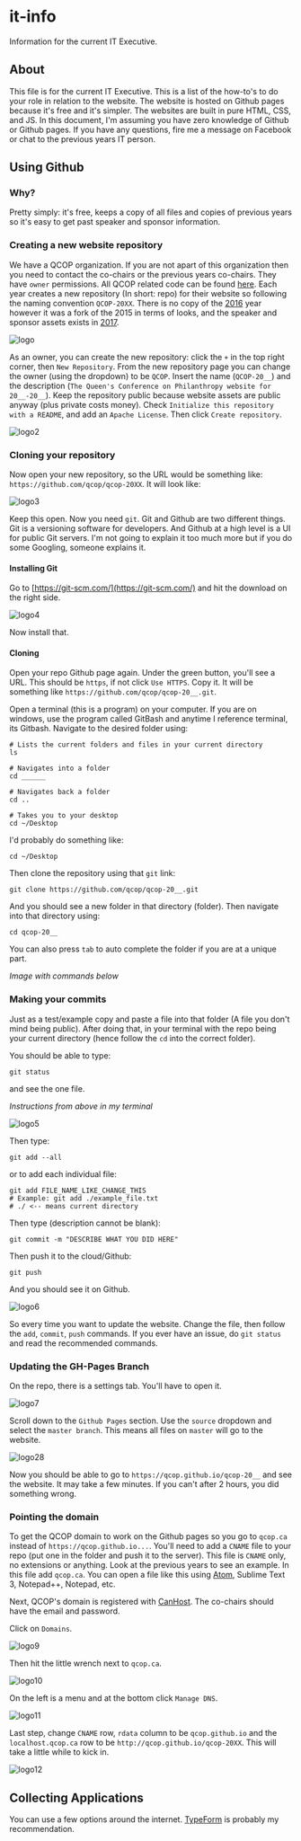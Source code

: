 # it-info
Information for the current IT Executive.

## About

This file is for the current IT Executive. This is a list of the how-to's to do your role in relation to the website. The website is hosted on Github pages because it's free and it's simpler. The websites are built in pure HTML, CSS, and JS. In this document, I'm assuming you have zero knowledge of Github or Github pages. If you have any questions, fire me a message on Facebook or chat to the previous years IT person.

## Using Github

### Why?

Pretty simply: it's free, keeps a copy of all files and copies of previous years so it's easy to get past speaker and sponsor information.


### Creating a new website repository

We have a QCOP organization. If you are not apart of this organization then you need to contact the co-chairs or the previous years co-chairs. They have `owner` permissions. All QCOP related code can be found [here](https://github.com/QCOP). Each year creates a new repository (In short: repo) for their website so following the naming convention `QCOP-20XX`. There is no copy of the [2016](https://github.com/qcop/qcop-2015) year however it was a fork of the 2015 in terms of looks, and the speaker and sponsor assets exists in [2017](https://github.com/qcop/qcop-2017).

![logo](https://raw.githubusercontent.com/QCOP/it-info/master/imgs/step1_1.png "Logo Title Text 2")


As an owner, you can create the new repository: click the `+` in the top right corner, then `New Repository`. From the new repository page you can change the owner (using the dropdown) to be `QCOP`. Insert the name (`QCOP-20__`) and the description (`The Queen's Conference on Philanthropy website for 20__-20__`). Keep the repository public because website assets are public anyway (plus private costs money). Check `Initialize this repository with a README`, and add an `Apache License`. Then click `Create repository`.

![logo2](https://raw.githubusercontent.com/QCOP/it-info/master/imgs/step1_2.png "Logo Title Text 2")


### Cloning your repository

Now open your new repository, so the URL would be something like: `https://github.com/qcop/qcop-20XX`. It will look like:

![logo3](https://raw.githubusercontent.com/QCOP/it-info/master/imgs/step1_3.png "Logo Title Text 2")


Keep this open. Now you need `git`. Git and Github are two different things. Git is a versioning software for developers. And Github at a high level is a UI for public Git servers. I'm not going to explain it too much more but if you do some Googling, someone explains it.


#### Installing Git

Go to [https://git-scm.com/](https://git-scm.com/) and hit the download on the right side.

![logo4](https://raw.githubusercontent.com/QCOP/it-info/master/imgs/step1_4.png "Logo Title Text 2")


Now install that.


#### Cloning

Open your repo Github page again. Under the green button, you'll see a URL. This should be `https`, if not click `Use HTTPS`. Copy it. It will be something like `https://github.com/qcop/qcop-20__.git`.


Open a terminal (this is a program) on your computer. If you are on windows, use the program called GitBash and anytime I reference terminal, its Gitbash. Navigate to the desired folder using:
```
# Lists the current folders and files in your current directory
ls

# Navigates into a folder
cd ______

# Navigates back a folder
cd ..

# Takes you to your desktop
cd ~/Desktop
```

I'd probably do something like:
```
cd ~/Desktop
```

Then clone the repository using that `git` link:

```
git clone https://github.com/qcop/qcop-20__.git
```

And you should see a new folder in that directory (folder). Then navigate into that directory using:

```
cd qcop-20__
```

You can also press `tab` to auto complete the folder if you are at a unique part.

*Image with commands below*

### Making your commits

Just as a test/example copy and paste a file into that folder (A file you don't mind being public). After doing that, in your terminal with the repo being your current directory (hence follow the `cd` into the correct folder).

You should be able to type:

```
git status
```

and see the one file.

*Instructions from above in my terminal*

![logo5](https://raw.githubusercontent.com/QCOP/it-info/master/imgs/step2_1.png "Logo Title Text 2")


Then type:
```
git add --all
```

or to add each individual file:
```
git add FILE_NAME_LIKE_CHANGE_THIS
# Example: git add ./example_file.txt
# ./ <-- means current directory
```

Then type (description cannot be blank):

```
git commit -m "DESCRIBE WHAT YOU DID HERE"
```

Then push it to the cloud/Github:
```
git push
```

And you should see it on Github.

![logo6](https://raw.githubusercontent.com/QCOP/it-info/master/imgs/step2_3.png "Logo Title Text 2")


So every time you want to update the website. Change the file, then follow the `add`, `commit`, `push` commands. If you ever have an issue, do `git status` and read the recommended commands.



### Updating the GH-Pages Branch

On the repo, there is a settings tab. You'll have to open it.

![logo7](https://raw.githubusercontent.com/QCOP/it-info/master/imgs/step3_1.png "Logo Title Text 2")


Scroll down to the `Github Pages` section. Use the `source` dropdown and select the `master branch`. This means all files on `master` will go to the website.

![logo28](https://raw.githubusercontent.com/QCOP/it-info/master/imgs/step3_2.png "Logo Title Text 2")


Now you should be able to go to `https://qcop.github.io/qcop-20__` and see the website. It may take a few minutes. If you can't after 2 hours, you did something wrong.


### Pointing the domain

To get the QCOP domain to work on the Github pages so you go to `qcop.ca` instead of `https://qcop.github.io...`. You'll need to add a `CNAME` file to your repo (put one in the folder and push it to the server). This file is `CNAME` only, no extensions or anything. Look at the previous years to see an example. In this file add `qcop.ca`. You can open a file like this using [Atom](https://atom.io/), Sublime Text 3, Notepad++, Notepad, etc.


Next, QCOP's domain is registered with [CanHost](https://canhost.ca). The co-chairs should have the email and password.


Click on `Domains`.


![logo9](https://raw.githubusercontent.com/QCOP/it-info/master/imgs/stepa.png "Logo Title Text 2")


Then hit the little wrench next to `qcop.ca`.


![logo10](https://raw.githubusercontent.com/QCOP/it-info/master/imgs/stepb.png "Logo Title Text 2")


On the left is a menu and at the bottom click `Manage DNS`.


![logo11](https://raw.githubusercontent.com/QCOP/it-info/master/imgs/stepc.png "Logo Title Text 2")

Last step, change `CNAME` row, `rdata` column to be `qcop.github.io` and the `localhost.qcop.ca` row to be `http://qcop.github.io/qcop-20XX`. This will take a little while to kick in.

![logo12](https://raw.githubusercontent.com/QCOP/it-info/master/imgs/stepd.png "Logo Title Text 2")


## Collecting Applications

You can use a few options around the internet. [TypeForm](https://typeform.com) is probably my recommendation.
